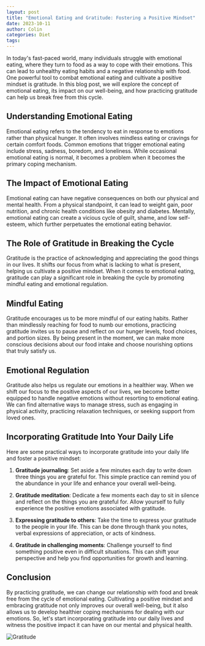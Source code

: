 ```yaml
---
layout: post
title: "Emotional Eating and Gratitude: Fostering a Positive Mindset"
date: 2023-10-11
author: Colin
categories: Diet
tags: 
---
```


In today's fast-paced world, many individuals struggle with emotional eating, where they turn to food as a way to cope with their emotions. This can lead to unhealthy eating habits and a negative relationship with food. One powerful tool to combat emotional eating and cultivate a positive mindset is gratitude. In this blog post, we will explore the concept of emotional eating, its impact on our well-being, and how practicing gratitude can help us break free from this cycle.

## Understanding Emotional Eating

Emotional eating refers to the tendency to eat in response to emotions rather than physical hunger. It often involves mindless eating or cravings for certain comfort foods. Common emotions that trigger emotional eating include stress, sadness, boredom, and loneliness. While occasional emotional eating is normal, it becomes a problem when it becomes the primary coping mechanism.

## The Impact of Emotional Eating

Emotional eating can have negative consequences on both our physical and mental health. From a physical standpoint, it can lead to weight gain, poor nutrition, and chronic health conditions like obesity and diabetes. Mentally, emotional eating can create a vicious cycle of guilt, shame, and low self-esteem, which further perpetuates the emotional eating behavior.

## The Role of Gratitude in Breaking the Cycle

Gratitude is the practice of acknowledging and appreciating the good things in our lives. It shifts our focus from what is lacking to what is present, helping us cultivate a positive mindset. When it comes to emotional eating, gratitude can play a significant role in breaking the cycle by promoting mindful eating and emotional regulation.

## Mindful Eating

Gratitude encourages us to be more mindful of our eating habits. Rather than mindlessly reaching for food to numb our emotions, practicing gratitude invites us to pause and reflect on our hunger levels, food choices, and portion sizes. By being present in the moment, we can make more conscious decisions about our food intake and choose nourishing options that truly satisfy us.

## Emotional Regulation

Gratitude also helps us regulate our emotions in a healthier way. When we shift our focus to the positive aspects of our lives, we become better equipped to handle negative emotions without resorting to emotional eating. We can find alternative ways to manage stress, such as engaging in physical activity, practicing relaxation techniques, or seeking support from loved ones.

## Incorporating Gratitude Into Your Daily Life

Here are some practical ways to incorporate gratitude into your daily life and foster a positive mindset:

1. **Gratitude journaling**: Set aside a few minutes each day to write down three things you are grateful for. This simple practice can remind you of the abundance in your life and enhance your overall well-being.

2. **Gratitude meditation**: Dedicate a few moments each day to sit in silence and reflect on the things you are grateful for. Allow yourself to fully experience the positive emotions associated with gratitude.

3. **Expressing gratitude to others**: Take the time to express your gratitude to the people in your life. This can be done through thank you notes, verbal expressions of appreciation, or acts of kindness.

4. **Gratitude in challenging moments**: Challenge yourself to find something positive even in difficult situations. This can shift your perspective and help you find opportunities for growth and learning.

## Conclusion

By practicing gratitude, we can change our relationship with food and break free from the cycle of emotional eating. Cultivating a positive mindset and embracing gratitude not only improves our overall well-being, but it also allows us to develop healthier coping mechanisms for dealing with our emotions. So, let's start incorporating gratitude into our daily lives and witness the positive impact it can have on our mental and physical health.

![Gratitude](https://source.unsplash.com/1600x900/?gratitude,positive-mindset)